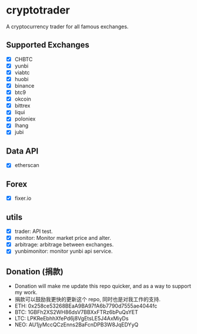 # cryptotrader

A cryptocurrency trader for all famous exchanges.

## Supported Exchanges
- [x] CHBTC
- [x] yunbi
- [x] viabtc
- [x] huobi
- [x] binance
- [x] btc9
- [x] okcoin
- [x] bittrex
- [x] liqui
- [x] poloniex
- [x] lhang
- [x] jubi

## Data API
- [x] etherscan

## Forex
- [x] fixer.io

## utils
- [x] trader: API test.
- [x] monitor: Monitor market price and alter.
- [x] arbitrage: arbitrage between exchanges.
- [x] yunbimonitor: monitor yunbi api service.

## Donation (捐款)
* Donation will make me update this repo quicker, and as a way to support my work.
* 捐款可以鼓励我更快的更新这个 repo, 同时也是对我工作的支持.
* ETH: 0x258ce53268BEaA9BA97fA6b7790d7555ae4044fc
* BTC: 1GBFh2XS2WH86dsV7BBXxFTRz6bPuQsYET
* LTC: LPKReEbhhXfePd6j8VgEtsLE5J4AxMiyDs
* NEO: AU1jyMccQCzEnns2BaFcnDPB3W8JqEDYyQ
